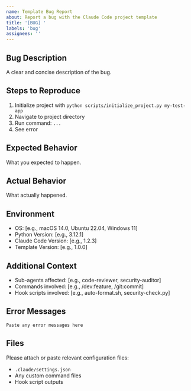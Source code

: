 ```yaml
---
name: Template Bug Report
about: Report a bug with the Claude Code project template
title: '[BUG] '
labels: 'bug'
assignees: ''
---
```


## Bug Description
A clear and concise description of the bug.

## Steps to Reproduce
1. Initialize project with `python scripts/initialize_project.py my-test-app`
2. Navigate to project directory
3. Run command: `...`
4. See error

## Expected Behavior
What you expected to happen.

## Actual Behavior
What actually happened.

## Environment
- OS: [e.g., macOS 14.0, Ubuntu 22.04, Windows 11]
- Python Version: [e.g., 3.12.1]
- Claude Code Version: [e.g., 1.2.3]
- Template Version: [e.g., 1.0.0]

## Additional Context
- Sub-agents affected: [e.g., code-reviewer, security-auditor]
- Commands involved: [e.g., /dev:feature, /git:commit]
- Hook scripts involved: [e.g., auto-format.sh, security-check.py]

## Error Messages
```
Paste any error messages here
```

## Files
Please attach or paste relevant configuration files:
- `.claude/settings.json`
- Any custom command files
- Hook script outputs